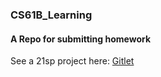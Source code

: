 ### CS61B_Learning
#### A Repo for submitting homework
See a 21sp project here: [Gitlet](https://github.com/ZJU-Winter/CS61B_21sp/tree/main/proj2)
